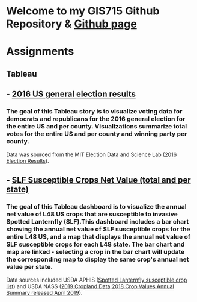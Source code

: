 # Welcome to my GIS715 Github Repository & [Github page](https://cyborginhas.github.io/GIS715/)

# Assignments

## **Tableau**

## - [2016 US general election results](https://cyborginhas.github.io/GIS715/tableau/myStory.html)

### The goal of this Tableau story is to visualize voting data for democrats and republicans for the 2016 general election for the entire US and per county. Visualizations summarize total votes for the entire US and per county and winning party per county.

Data was sourced from the MIT Election Data and Science Lab ([2016 Election Results](https://doi.org/10.7910/DVN/VOQCHQ)).

## - [SLF Susceptible Crops Net Value (total and per state)](https://cyborginhas.github.io/GIS715/tableau/mydashboard2.html)

### The goal of this Tableau dashboard is to visualize the annual net value of L48 US crops that are susceptible to invasive Spotted Lanternfly (SLF).This dashboard includes a bar chart showing the annual net value of SLF susceptible crops for the entire L48 US, and a  map that displays the annual net value of SLF susceptible crops for each L48 state. The bar chart and map are linked - selecting a crop in the bar chart will update the corresponding map to display the same crop's annual net value per state.

Data sources included USDA APHIS ([Spotted Lanternfly susceptible crop list](https://www.aphis.usda.gov/aphis/resources/pests-diseases/hungry-pests/the-threat/spotted-lanternfly/spotted-lanternfly)) and USDA NASS ([2019 Cropland Data](https://nassgeodata.gmu.edu/CropScape/);[2018 Crop Values Annual Summary released April 2019](https://usda.library.cornell.edu/concern/publications/k35694332?locale=en)).
